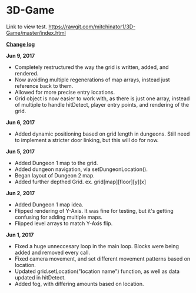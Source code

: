 # 3D-Game

Link to view test.
https://rawgit.com/mitchinator1/3D-Game/master/index.html

<b><u>Change log</u></b>

<b>Jun 9, 2017</b>
- Completely restructured the way the grid is written, added, and rendered.
- Now avoiding multiple regenerations of map arrays, instead just reference back to them.
- Allowed for more precise entry locations.
- Grid object is now easier to work with, as there is just one array, instead of multiple to handle hitDetect, player entry points, and rendering of the grid.

<b>Jun 6, 2017</b>
- Added dynamic positioning based on grid length in dungeons. Still need to implement a stricter door linking, but this will do for now.

<b>Jun 5, 2017</b>
- Added Dungeon 1 map to the grid.
- Added dungeon navigation, via setDungeonLocation().
- Began layout of Dungeon 2 map.
- Added further depthed Grid. ex. grid[map][floor][y][x]

<b>Jun 2, 2017</b>
- Added Dungeon 1 map idea.
- Flipped rendering of Y-Axis. It was fine for testing, but it's getting confusing for adding multiple maps.
- Flipped level arrays to match Y-Axis flip.

<b>Jun 1, 2017</b>
- Fixed a huge unneccesary loop in the main loop. Blocks were being added and removed every call.
- Fixed camera movement, and set different movement patterns based on location.
- Updated grid.setLocation("location name") function, as well as data updated in hitDetect.
- Added fog, with differing amounts based on location.
